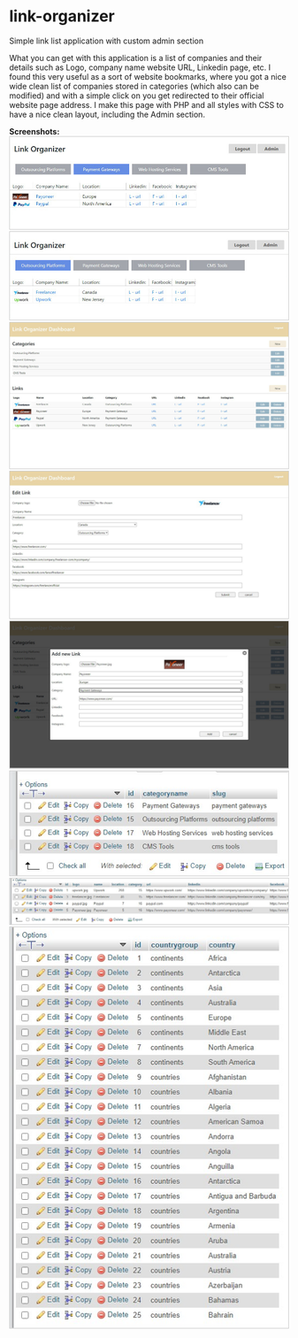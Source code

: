 # link-organizer
Simple link list application with custom admin section

What you can get with this application is a list of companies and their details such as Logo, company name website URL, Linkedin page, etc.
I found this very useful as a sort of website bookmarks, where you got a nice wide clean list of companies stored in categories (which also can be modified) and with a simple click on you get redirected to their official website page address.
I make this page with PHP and all styles with CSS to have a nice clean layout, including the Admin section.

<strong>Screenshots:</strong>
<img style="border:1px solid #cccccc" src="images/prevShot1.jpg" />
<img style="border:1px solid #cccccc" src="images/prevShot2.jpg" />
<img style="border:1px solid #cccccc" src="images/prevShot3.jpg" />
<img style="border:1px solid #cccccc" src="images/prevShot4.jpg" />
<img style="border:1px solid #cccccc" src="images/prevShot5.jpg" />
<img style="border:1px solid #cccccc" src="images/prevShot6.jpg" />
<img style="border:1px solid #cccccc" src="images/prevShot7.jpg" />
<img style="border:1px solid #cccccc" src="images/prevShot8.jpg" />
